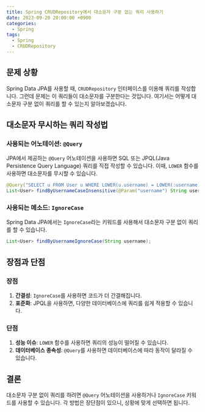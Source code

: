 ```yaml
---
title: Spring CRUDRepository에서 대소문자 구분 없는 쿼리 사용하기
date: 2023-09-20 20:00:00 +0900
categories:
  - Spring
tags:
  - Spring
  - CRUDRepository
---
```

## 문제 상황

Spring Data JPA를 사용할 때, `CRUDRepository` 인터페이스를 이용해 쿼리를 작성합니다. 그런데 문제는 이 쿼리들이 대소문자를 구분한다는 것입니다. 여기서는 어떻게 대소문자 구분 없이 쿼리를 할 수 있는지 알아보겠습니다.

## 대소문자 무시하는 쿼리 작성법

### 사용되는 어노테이션: `@Query`

JPA에서 제공하는 `@Query` 어노테이션을 사용하면 SQL 또는 JPQL(Java Persistence Query Language) 쿼리를 직접 작성할 수 있습니다. 이때, `LOWER` 함수를 사용하면 대소문자를 무시할 수 있습니다.

```java
@Query("SELECT u FROM User u WHERE LOWER(u.username) = LOWER(:username)")
List<User> findByUsernameCaseInsensitive(@Param("username") String username);
```

### 사용되는 메소드: `IgnoreCase`

Spring Data JPA에서는 `IgnoreCase`라는 키워드를 사용해서 대소문자 구분 없이 쿼리를 할 수 있습니다.

```java
List<User> findByUsernameIgnoreCase(String username);
```

## 장점과 단점

### 장점

1. **간결성**: `IgnoreCase`를 사용하면 코드가 더 간결해집니다.
2. **표준화**: JPQL을 사용하면, 다양한 데이터베이스에 쿼리를 쉽게 적용할 수 있습니다.

### 단점

1. **성능 이슈**: `LOWER` 함수를 사용하면 쿼리의 성능이 떨어질 수 있습니다.
2. **데이터베이스 종속성**: `@Query`를 사용하면 데이터베이스에 따라 동작이 달라질 수 있습니다.

## 결론

대소문자 구분 없이 쿼리를 하려면 `@Query` 어노테이션을 사용하거나 `IgnoreCase` 키워드를 사용할 수 있습니다. 각 방법은 장단점이 있으니, 상황에 맞게 선택하면 됩니다.